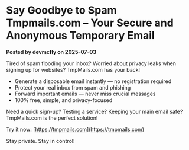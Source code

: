 # Say Goodbye to Spam Tmpmails.com – Your Secure and Anonymous Temporary Email

**Posted by devmcfly on 2025-07-03**

Tired of spam flooding your inbox? Worried about privacy leaks when signing up for websites? TmpMails.com has your back!

- Generate a disposable email instantly — no registration required
- Protect your real inbox from spam and phishing
- Forward important emails — never miss crucial messages
- 100% free, simple, and privacy-focused

Need a quick sign-up? Testing a service? Keeping your main email safe? TmpMails.com is the perfect solution!

Try it now: [https://tmpmails.com](https://tmpmails.com)

Stay private. Stay in control!